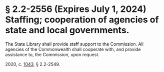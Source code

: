 # § 2.2-2556 (Expires July 1, 2024) Staffing; cooperation of agencies of state and local governments.

<p>The State Library shall provide staff support to the Commission. All agencies of the Commonwealth shall cooperate with, and provide assistance to, the Commission, upon request.</p><p>2020, c. <a href='http://lis.virginia.gov/cgi-bin/legp604.exe?201+ful+CHAP1043'>1043</a>, § 2.2-2549.</p>
